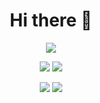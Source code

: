 <div align="center">
<h1>Hi there 👋</h1>

![](https://github-profile-summary-cards.vercel.app/api/cards/profile-details?username=PTomi002&theme=github)

![](http://github-profile-summary-cards.vercel.app/api/cards/repos-per-language?username=PTomi002&theme=github) ![](http://github-profile-summary-cards.vercel.app/api/cards/most-commit-language?username=PTomi002&theme=github)

![](http://github-profile-summary-cards.vercel.app/api/cards/stats?username=PTomi002&theme=github) ![](http://github-profile-summary-cards.vercel.app/api/cards/productive-time?username=PTomi002&theme=github)

</div>
